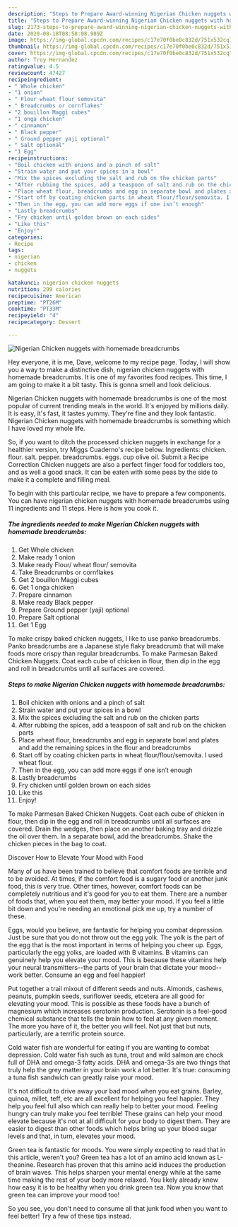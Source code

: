 ```yaml
---
description: "Steps to Prepare Award-winning Nigerian Chicken nuggets with homemade breadcrumbs"
title: "Steps to Prepare Award-winning Nigerian Chicken nuggets with homemade breadcrumbs"
slug: 2173-steps-to-prepare-award-winning-nigerian-chicken-nuggets-with-homemade-breadcrumbs
date: 2020-08-18T08:58:08.989Z
image: https://img-global.cpcdn.com/recipes/c17e70f0be0c832d/751x532cq70/nigerian-chicken-nuggets-with-homemade-breadcrumbs-recipe-main-photo.jpg
thumbnail: https://img-global.cpcdn.com/recipes/c17e70f0be0c832d/751x532cq70/nigerian-chicken-nuggets-with-homemade-breadcrumbs-recipe-main-photo.jpg
cover: https://img-global.cpcdn.com/recipes/c17e70f0be0c832d/751x532cq70/nigerian-chicken-nuggets-with-homemade-breadcrumbs-recipe-main-photo.jpg
author: Troy Hernandez
ratingvalue: 4.5
reviewcount: 47427
recipeingredient:
- " Whole chicken"
- "1 onion"
- " Flour wheat flour semovita"
- " Breadcrumbs or cornflakes"
- "2 bouillon Maggi cubes"
- "1 onga chicken"
- " cinnamon"
- " Black pepper"
- " Ground pepper yaji optional"
- " Salt optional"
- "1 Egg"
recipeinstructions:
- "Boil chicken with onions and a pinch of salt"
- "Strain water and put your spices in a bowl"
- "Mix the spices excluding the salt and rub on the chicken parts"
- "After rubbing the spices, add a teaspoon of salt and rub on the chicken parts"
- "Place wheat flour, breadcrumbs and egg in separate bowl and plates and add the remaining spices in the flour and breadcrumbs"
- "Start off by coating chicken parts in wheat flour/flour/semovita. I used wheat flour."
- "Then in the egg, you can add more eggs if one isn’t enough"
- "Lastly breadcrumbs"
- "Fry chicken until golden brown on each sides"
- "Like this"
- "Enjoy!"
categories:
- Recipe
tags:
- nigerian
- chicken
- nuggets

katakunci: nigerian chicken nuggets 
nutrition: 299 calories
recipecuisine: American
preptime: "PT26M"
cooktime: "PT33M"
recipeyield: "4"
recipecategory: Dessert

---
```



![Nigerian Chicken nuggets with homemade breadcrumbs](https://img-global.cpcdn.com/recipes/c17e70f0be0c832d/751x532cq70/nigerian-chicken-nuggets-with-homemade-breadcrumbs-recipe-main-photo.jpg)

Hey everyone, it is me, Dave, welcome to my recipe page. Today, I will show you a way to make a distinctive dish, nigerian chicken nuggets with homemade breadcrumbs. It is one of my favorites food recipes. This time, I am going to make it a bit tasty. This is gonna smell and look delicious.

Nigerian Chicken nuggets with homemade breadcrumbs is one of the most popular of current trending meals in the world. It's enjoyed by millions daily. It is easy, it's fast, it tastes yummy. They're fine and they look fantastic. Nigerian Chicken nuggets with homemade breadcrumbs is something which I have loved my whole life.

So, if you want to ditch the processed chicken nuggets in exchange for a healthier version, try Miggs Cuaderno&#39;s recipe below. Ingredients: chicken. flour. salt. pepper. breadcrumbs. eggs. cup olive oil. Submit a Recipe Correction Chicken nuggets are also a perfect finger food for toddlers too, and as well a good snack. It can be eaten with some peas by the side to make it a complete and filling meal.


To begin with this particular recipe, we have to prepare a few components. You can have nigerian chicken nuggets with homemade breadcrumbs using 11 ingredients and 11 steps. Here is how you cook it.

<!--inarticleads1-->

##### The ingredients needed to make Nigerian Chicken nuggets with homemade breadcrumbs:

1. Get  Whole chicken
1. Make ready 1 onion
1. Make ready  Flour/ wheat flour/ semovita
1. Take  Breadcrumbs or cornflakes
1. Get 2 bouillon Maggi cubes
1. Get 1 onga chicken
1. Prepare  cinnamon
1. Make ready  Black pepper
1. Prepare  Ground pepper (yaji) optional
1. Prepare  Salt optional
1. Get 1 Egg


To make crispy baked chicken nuggets, I like to use panko breadcrumbs. Panko breadcrumbs are a Japanese style flaky breadcrumb that will make foods more crispy than regular breadcrumbs. To make Parmesan Baked Chicken Nuggets. Coat each cube of chicken in flour, then dip in the egg and roll in breadcrumbs until all surfaces are covered. 

<!--inarticleads2-->

##### Steps to make Nigerian Chicken nuggets with homemade breadcrumbs:

1. Boil chicken with onions and a pinch of salt
1. Strain water and put your spices in a bowl
1. Mix the spices excluding the salt and rub on the chicken parts
1. After rubbing the spices, add a teaspoon of salt and rub on the chicken parts
1. Place wheat flour, breadcrumbs and egg in separate bowl and plates and add the remaining spices in the flour and breadcrumbs
1. Start off by coating chicken parts in wheat flour/flour/semovita. I used wheat flour.
1. Then in the egg, you can add more eggs if one isn’t enough
1. Lastly breadcrumbs
1. Fry chicken until golden brown on each sides
1. Like this
1. Enjoy!


To make Parmesan Baked Chicken Nuggets. Coat each cube of chicken in flour, then dip in the egg and roll in breadcrumbs until all surfaces are covered. Drain the wedges, then place on another baking tray and drizzle the oil over them. In a separate bowl, add the breadcrumbs. Shake the chicken pieces in the bag to coat. 

Discover How to Elevate Your Mood with Food


Many of us have been trained to believe that comfort foods are terrible and to be avoided. At times, if the comfort food is a sugary food or another junk food, this is very true. Other times, however, comfort foods can be completely nutritious and it's good for you to eat them. There are a number of foods that, when you eat them, may better your mood. If you feel a little bit down and you're needing an emotional pick me up, try a number of these.

Eggs, would you believe, are fantastic for helping you combat depression. Just be sure that you do not throw out the egg yolk. The yolk is the part of the egg that is the most important in terms of helping you cheer up. Eggs, particularly the egg yolks, are loaded with B vitamins. B vitamins can genuinely help you elevate your mood. This is because these vitamins help your neural transmitters--the parts of your brain that dictate your mood--work better. Consume an egg and feel happier!

Put together a trail mixout of different seeds and nuts. Almonds, cashews, peanuts, pumpkin seeds, sunflower seeds, etcetera are all good for elevating your mood. This is possible as these foods have a bunch of magnesium which increases serotonin production. Serotonin is a feel-good chemical substance that tells the brain how to feel at any given moment. The more you have of it, the better you will feel. Not just that but nuts, particularly, are a terrific protein source.

Cold water fish are wonderful for eating if you are wanting to combat depression. Cold water fish such as tuna, trout and wild salmon are chock full of DHA and omega-3 fatty acids. DHA and omega-3s are two things that truly help the grey matter in your brain work a lot better. It's true: consuming a tuna fish sandwich can greatly raise your mood. 

It's not difficult to drive away your bad mood when you eat grains. Barley, quinoa, millet, teff, etc are all excellent for helping you feel happier. They help you feel full also which can really help to better your mood. Feeling hungry can truly make you feel terrible! These grains can help your mood elevate because it's not at all difficult for your body to digest them. They are easier to digest than other foods which helps bring up your blood sugar levels and that, in turn, elevates your mood.

Green tea is fantastic for moods. You were simply expecting to read that in this article, weren't you? Green tea has a lot of an amino acid known as L-theanine. Research has proven that this amino acid induces the production of brain waves. This helps sharpen your mental energy while at the same time making the rest of your body more relaxed. You likely already knew how easy it is to be healthy when you drink green tea. Now you know that green tea can improve your mood too!

So you see, you don't need to consume all that junk food when you want to feel better! Try  a few  of  these  tips  instead.

